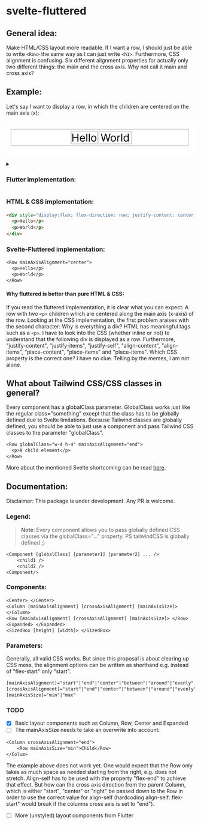 # svelte-fluttered

## General idea:
Make HTML/CSS layout more readable. If I want a row, I should just be able to write `<Row>` the same way as I can just write `<h1>`. Furthermore, CSS alignment is confusing. Six different alignment properties for actually only two different things: the main and the cross axis. Why not call it main and cross axis?  

## Example:
Let's say I want to display a row, in which the children are centered on the main axis (x): 

![](https://github.com/samuelstroschein/svelte-fluttered/blob/main/row_example.png?raw=true)

<details>
<summary><h3>Flutter implementation:</h3></summary>
<p>
    
```dart
Row(mainAxisAlignment: MainAxisAlignment.center, 
    children: [
        Text('Hello'),
        Text('World'),
    ])
```
Besides the brackets, it is clear what I can expect. A row, whose main axis is centered and which has two children.

</p>
</details>

### HTML & CSS implementation:
```html
<div style="display:flex; flex-direction: row; justify-content: center;">
  <p>Hello</p>
  <p>World</p>
</div>
```

### Svelte-Fluttered implementation:
```svelte
<Row mainAxisAlignment="center">
  <p>Hello</p>
  <p>World</p>
</Row>
```

#### Why fluttered is better than pure HTML & CSS:
    
If you read the fluttered implementation, it is clear what you can expect: A row with two `<p>` children which are centered along the main axis (x-axis) of the row. Looking at the CSS implementation, the first problem araises with the second character: Why is everything a div? HTML has meaningful tags such as a `<p>`. I have to look into the CSS (whether inline or not) to understand that the following div is displayed as a row. Furthermore,  "justify-content", "justify-items", "justify-self", "align-content", "align-items", "place-content", "place-items" and "place-items". Which CSS property is the correct one? I have no clue. Telling by the memes, I am not alone. 
    
## What about Tailwind CSS/CSS classes in general?  
Every component has a globalClass parameter. GlobalClass works just like the regular class="something" except that the class has to be globally defined due to Svelte limitations. Because Tailwind classes are globally defined, you should be able to just use a component and pass Tailwind CSS classes to the parameter "globalClass". 
```svelte
<Row globalClass="w-4 h-4" mainAxisAlignment="end">
  <p>A child element</p>
</Row>
```
More about the mentioned Svelte shortcoming can be read [here](https://github.com/sveltejs/svelte/issues/2870). 

## Documentation:  
Disclaimer: This package is under development. Any PR is welcome.

### Legend: 

> **Note**: Every component allows you to pass globally defined CSS classes via the globalClass="..." property. PS tailwindCSS is globally defined ;)

```svelte
<Component [globalClass] [parameter1] [parameter2] ... />
    <child1 />
    <child2 />
<Component/>  
```

### Components:  
```svelte
<Center> </Center>
<Column [mainAxisAlignment] [crossAxisAlignment] [mainAxisSize]> </Column>  
<Row [mainAxisAlignment] [crossAxisAlignment] [mainAxisSize]> </Row>  
<Expanded> </Expanded>
<SizedBox [height] [width]> </SizedBox>  
```

### Parameters:
Generally, all valid CSS works. But since this proposal is about clearing up CSS mess, the alignment options can be written as shorthand e.g. instead of "flex-start" only "start".  

```svelte
[mainAxisAlignment]="start"|"end"|"center"|"between"|"around"|"evenly"  
[crossAxisAlignment]="start"|"end"|"center"|"between"|"around"|"evenly"
[mainAxisSize]="min"|"max"
```

### TODO

- [x] Basic layout components such as Column, Row, Center and Expanded
- [ ] The mainAxisSize needs to take an overwrite into account:
```svelte
<Column crossAxisAlignment="end">
    <Row mainAxisSize="min">Child</Row>
</Colum>
```
The example above does not work yet. One would expect that the Row only takes as much space as needed starting from the right, e.g. does not stretch. Align-self has to be used with the property "flex-end" to achieve that effect. But how can the cross axis direction from the parent Column, which is either "start", "center" or "right" be passed down to the Row in order to use the correct value for align-self (hardcoding align-self: flex-start" would break if the columns cross axis is set to "end").
- [ ] More (unstyled) layout components from Flutter
